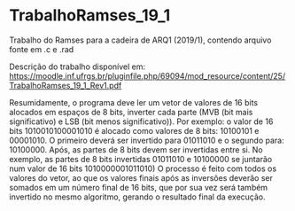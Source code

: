 # TrabalhoRamses_19_1
Trabalho do Ramses para a cadeira de ARQ1 (2019/1), contendo arquivo fonte em .c e .rad

Descrição do trabalho disponível em: https://moodle.inf.ufrgs.br/pluginfile.php/69094/mod_resource/content/25/TrabalhoRamses_19_1_Rev1.pdf

Resumidamente, o programa deve ler um vetor de valores de 16 bits alocados em espaços de 8 bits, inverter cada parte (MVB (bit mais significativo) e LSB (bit menos significativo)).
Por exemplo: o valor de 16 bits 1010010100001010 é alocado como valores de 8 bits: 10100101 e 00001010. O primeiro deverá ser invertido para 01011010 e o segundo para: 10100000.
Após, as partes de 8 bits devem ser invertidas entre si. No exemplo, as partes de 8 bits invertidas 01011010 e 10100000 se juntarão num valor de 16 bits 1010000001011010)
O processo é feito com todos os valores do vetor, ao que os valores finais após as inversões deverão ser somados em um número final de 16 bits, que por sua vez será também invertido no mesmo algoritmo, gerando o resultado final da execução.
